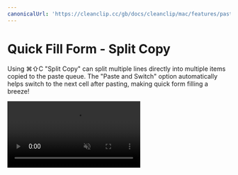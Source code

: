 ```yaml
---
canonicalUrl: 'https://cleanclip.cc/gb/docs/cleanclip/mac/features/pastestack-split'
---
```


# Quick Fill Form - Split Copy

Using ⌘⇧C "Split Copy" can split multiple lines directly into multiple items copied to the paste queue. The "Paste and Switch" option automatically helps switch to the next cell after pasting, making quick form filling a breeze!

<video autoplay muted loop>
    <source src="/videos/pastestack-split.mp4" type="video/mp4">
    <iframe src="/videos/pastestack-split.mp4" scrolling="no" border="0" frameborder="0" allow="autoplay; encrypted-media" allowfullscreen></iframe>
</video>